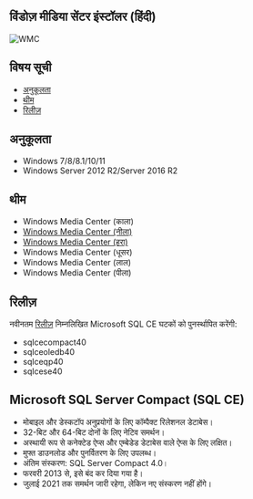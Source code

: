 ## विंडोज़ मीडिया सेंटर इंस्टॉलर (हिंदी)
![WMC](https://github.com/nyhtml/Windows-Media-Center/assets/2177262/e2206ba9-90cf-44ca-9f71-44aa659acf71)

## विषय सूची

* [अनुकूलता](#अनुकूलता)
* [थीम](#थीम)
* [रिलीज़](#रिलीज़)

## अनुकूलता

* Windows 7/8/8.1/10/11
* Windows Server 2012 R2/Server 2016 R2

## थीम

* Windows Media Center (काला)
* [Windows Media Center (नीला)](https://github.com/nyhtml/Windows-Media-Center/blob/master/Theme/blue.md)
* [Windows Media Center (हरा)](https://github.com/nyhtml/Windows-Media-Center/blob/master/Theme/green.md)
* Windows Media Center (धूसर)
* Windows Media Center (लाल)
* Windows Media Center (पीला)

## रिलीज़

नवीनतम [रिलीज़](https://github.com/nyhtml/Windows-Media-Center/releases) निम्नलिखित Microsoft SQL CE घटकों को पुनर्स्थापित करेंगी:
* sqlcecompact40
* sqlceoledb40
* sqlceqp40
* sqlcese40

## Microsoft SQL Server Compact (SQL CE)
* मोबाइल और डेस्कटॉप अनुप्रयोगों के लिए कॉम्पैक्ट रिलेशनल डेटाबेस।
* 32-बिट और 64-बिट दोनों के लिए नेटिव समर्थन।
* अस्थायी रूप से कनेक्टेड ऐप्स और एम्बेडेड डेटाबेस वाले ऐप्स के लिए लक्षित।
* मुफ्त डाउनलोड और पुनर्वितरण के लिए उपलब्ध।
* अंतिम संस्करण: SQL Server Compact 4.0।
* फरवरी 2013 से, इसे बंद कर दिया गया है।
* जुलाई 2021 तक समर्थन जारी रहेगा, लेकिन नए संस्करण नहीं होंगे।
